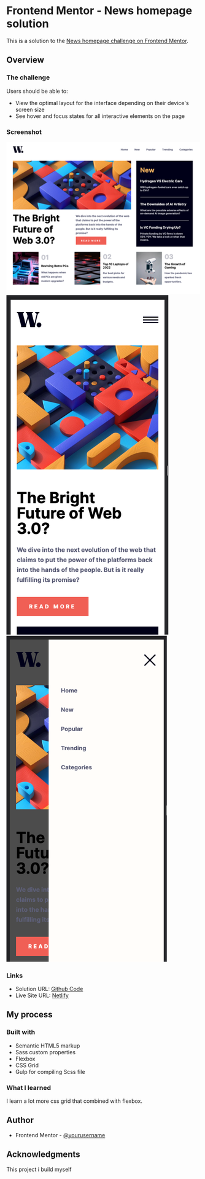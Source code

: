 # Frontend Mentor - News homepage solution

This is a solution to the [News homepage challenge on Frontend Mentor](https://www.frontendmentor.io/challenges/news-homepage-H6SWTa1MFl).

## Overview

### The challenge

Users should be able to:

- View the optimal layout for the interface depending on their device's screen size
- See hover and focus states for all interactive elements on the page

### Screenshot

![Desktop](./assets/images/web-3-desktop.png)
![Mobile](./assets/images/web-3-mobile.png)
![Mobile Overlay menu](./assets/images/web-3-mobile-menu.png)

### Links

- Solution URL: [Github Code](https://github.com/lastiwan89/fem-news-homepage)
- Live Site URL: [Netlify](https://64d8f8927408bc2ae289cc87--starlit-taffy-47f949.netlify.app/)

## My process

### Built with

- Semantic HTML5 markup
- Sass custom properties
- Flexbox
- CSS Grid
- Gulp for compiling Scss file

### What I learned

I learn a lot more css grid that combined with flexbox.

## Author

- Frontend Mentor - [@yourusername](https://www.frontendmentor.io/profile/lastiwan89)

## Acknowledgments

This project i build myself
